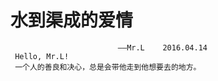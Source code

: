 # 水到渠成的爱情
                            ——Mr.L    2016.04.14
     Hello, Mr.L!
     一个人的善良和决心，总是会带他走到他想要去的地方。
